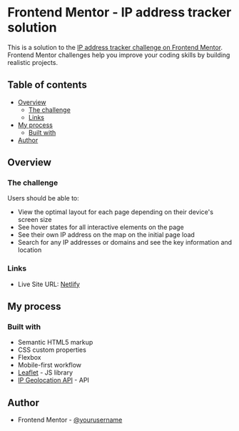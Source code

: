 # Frontend Mentor - IP address tracker solution

This is a solution to the [IP address tracker challenge on Frontend Mentor](https://www.frontendmentor.io/challenges/ip-address-tracker-I8-0yYAH0). Frontend Mentor challenges help you improve your coding skills by building realistic projects.

## Table of contents

- [Overview](#overview)
  - [The challenge](#the-challenge)
  - [Links](#links)
- [My process](#my-process)
  - [Built with](#built-with)
- [Author](#author)

## Overview

### The challenge

Users should be able to:

- View the optimal layout for each page depending on their device's screen size
- See hover states for all interactive elements on the page
- See their own IP address on the map on the initial page load
- Search for any IP addresses or domains and see the key information and location

### Links

- Live Site URL: [Netlify](https://iptracker-app.netlify.app/)

## My process

### Built with

- Semantic HTML5 markup
- CSS custom properties
- Flexbox
- Mobile-first workflow
- [Leaflet](https://leafletjs.com) - JS library
- [IP Geolocation API](https://ip-api.com) - API

## Author

- Frontend Mentor - [@yourusername](https://www.frontendmentor.io/profile/happnd)
